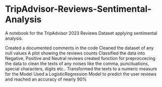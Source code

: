 # TripAdvisor-Reviews-Sentimental-Analysis
A notebook for the TripAdvisor 2023 Reviews Dataset applying sentimental analysis.

Created a documented comments in the code
Cleaned the dataset of any null values
A plot showing the reviews counts 
Classified the data into Negative, Positive and Neutral reviews
created function for preproccecing the data to clean the texts of any noises like the comma, puncituations, special characters, digits etc..
Transformed the texts to a numeric measure for the Model 
Used a LogisticRegression Model to predict the user reviews and reached an accuracy of nearly 90%

